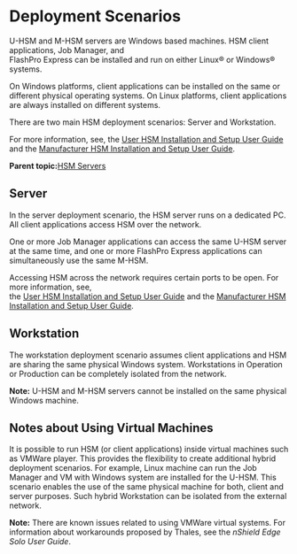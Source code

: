 # Deployment Scenarios

U-HSM and M-HSM servers are Windows based machines. HSM client applications, Job Manager, and<br /> FlashPro Express can be installed and run on either Linux® or Windows® systems.

On Windows platforms, client applications can be installed on the same or different physical operating systems. On Linux platforms, client applications are always installed on different systems.

There are two main HSM deployment scenarios: Server and Workstation.

For more information, see, the [User HSM Installation and Setup User Guide](https://coredocs.s3.amazonaws.com/Libero/2025_1/Tool/user_hsm_ug.pdf) and the [Manufacturer HSM Installation and Setup User Guide](https://coredocs.s3.amazonaws.com/Libero/2025_1/Tool/man_hsm_ug.pdf).

**Parent topic:**[HSM Servers](GUID-8655628F-64C1-4EED-AA0C-2F15C461DFAB.md)

## Server

In the server deployment scenario, the HSM server runs on a dedicated PC. All client applications access HSM over the network.

One or more Job Manager applications can access the same U-HSM server at the same time, and one or more FlashPro Express applications can simultaneously use the same M-HSM.

Accessing HSM across the network requires certain ports to be open. For more information, see,<br /> the [User HSM Installation and Setup User Guide](https://coredocs.s3.amazonaws.com/Libero/2025_1/Tool/user_hsm_ug.pdf) and the [Manufacturer HSM Installation and Setup User Guide](https://coredocs.s3.amazonaws.com/Libero/2025_1/Tool/man_hsm_ug.pdf).

## Workstation

The workstation deployment scenario assumes client applications and HSM are sharing the same physical Windows system. Workstations in Operation or Production can be completely isolated from the network.

**Note:** U-HSM and M-HSM servers cannot be installed on the same physical Windows machine.

## Notes about Using Virtual Machines

It is possible to run HSM \(or client applications\) inside virtual machines such as VMWare player. This provides the flexibility to create additional hybrid deployment scenarios. For example, Linux machine can run the Job Manager and VM with Windows system are installed for the U-HSM. This scenario enables the use of the same physical machine for both, client and server purposes. Such hybrid Workstation can be isolated from the external network.

**Note:** There are known issues related to using VMWare virtual systems. For information about workarounds proposed by Thales, see the *nShield Edge Solo User Guide*.

